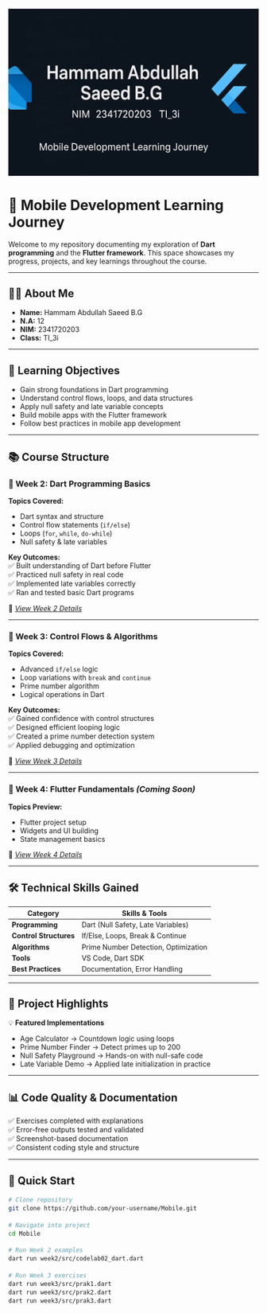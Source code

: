 ![Banner](Banner.png)

# 📱 Mobile Development Learning Journey  
Welcome to my repository documenting my exploration of **Dart programming** and the **Flutter framework**. This space showcases my progress, projects, and key learnings throughout the course.  

---

## 👨‍💻 About Me  
- **Name:** Hammam Abdullah Saeed B.G  
- **N.A:** 12  
- **NIM:** 2341720203  
- **Class:** TI_3i  

---

## 🎯 Learning Objectives  
- Gain strong foundations in Dart programming  
- Understand control flows, loops, and data structures  
- Apply null safety and late variable concepts  
- Build mobile apps with the Flutter framework  
- Follow best practices in mobile app development  

---

## 📚 Course Structure  

### 🔹 Week 2: Dart Programming Basics  
**Topics Covered:**  
- Dart syntax and structure  
- Control flow statements (`if/else`)  
- Loops (`for`, `while`, `do-while`)  
- Null safety & late variables  

**Key Outcomes:**  
✅ Built understanding of Dart before Flutter  
✅ Practiced null safety in real code  
✅ Implemented late variables correctly  
✅ Ran and tested basic Dart programs  

📖 *[View Week 2 Details](./week2/README.md)*  

---

### 🔹 Week 3: Control Flows & Algorithms  
**Topics Covered:**  
- Advanced `if/else` logic  
- Loop variations with `break` and `continue`  
- Prime number algorithm  
- Logical operations in Dart  

**Key Outcomes:**  
✅ Gained confidence with control structures  
✅ Designed efficient looping logic  
✅ Created a prime number detection system  
✅ Applied debugging and optimization  

📖 *[View Week 3 Details](./week3/README.md)*  

---

### 🔹 Week 4: Flutter Fundamentals *(Coming Soon)*  
**Topics Preview:**  
- Flutter project setup  
- Widgets and UI building  
- State management basics  

📖 *[View Week 4 Details](./week4/README.md)*  

---

## 🛠️ Technical Skills Gained  
| Category              | Skills & Tools                           |  
|-----------------------|-------------------------------------------|  
| **Programming**       | Dart (Null Safety, Late Variables)       |  
| **Control Structures**| If/Else, Loops, Break & Continue         |  
| **Algorithms**        | Prime Number Detection, Optimization     |  
| **Tools**             | VS Code, Dart SDK                        |  
| **Best Practices**    | Documentation, Error Handling            |  

---

## 🎨 Project Highlights  
💡 **Featured Implementations**  
- Age Calculator → Countdown logic using loops  
- Prime Number Finder → Detect primes up to 200  
- Null Safety Playground → Hands-on with null-safe code  
- Late Variable Demo → Applied late initialization in practice  

---

## 📊 Code Quality & Documentation  
✅ Exercises completed with explanations  
✅ Error-free outputs tested and validated  
✅ Screenshot-based documentation  
✅ Consistent coding style and structure  

---

## 🚀 Quick Start  

```bash
# Clone repository
git clone https://github.com/your-username/Mobile.git  

# Navigate into project
cd Mobile  

# Run Week 2 examples
dart run week2/src/codelab02_dart.dart  

# Run Week 3 exercises
dart run week3/src/prak1.dart  
dart run week3/src/prak2.dart  
dart run week3/src/prak3.dart  
